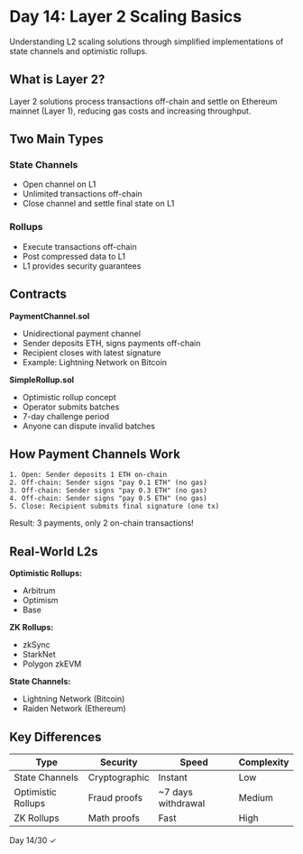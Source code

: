 # Day 14: Layer 2 Scaling Basics

Understanding L2 scaling solutions through simplified implementations of state channels and optimistic rollups.

## What is Layer 2?

Layer 2 solutions process transactions off-chain and settle on Ethereum mainnet (Layer 1), reducing gas costs and increasing throughput.

## Two Main Types

### State Channels
- Open channel on L1
- Unlimited transactions off-chain
- Close channel and settle final state on L1

### Rollups
- Execute transactions off-chain
- Post compressed data to L1
- L1 provides security guarantees

## Contracts

**PaymentChannel.sol**
- Unidirectional payment channel
- Sender deposits ETH, signs payments off-chain
- Recipient closes with latest signature
- Example: Lightning Network on Bitcoin

**SimpleRollup.sol**
- Optimistic rollup concept
- Operator submits batches
- 7-day challenge period
- Anyone can dispute invalid batches

## How Payment Channels Work

```
1. Open: Sender deposits 1 ETH on-chain
2. Off-chain: Sender signs "pay 0.1 ETH" (no gas)
3. Off-chain: Sender signs "pay 0.3 ETH" (no gas)
4. Off-chain: Sender signs "pay 0.5 ETH" (no gas)
5. Close: Recipient submits final signature (one tx)
```

Result: 3 payments, only 2 on-chain transactions!

## Real-World L2s

**Optimistic Rollups:**
- Arbitrum
- Optimism
- Base

**ZK Rollups:**
- zkSync
- StarkNet
- Polygon zkEVM

**State Channels:**
- Lightning Network (Bitcoin)
- Raiden Network (Ethereum)

## Key Differences

| Type | Security | Speed | Complexity |
|------|----------|-------|------------|
| State Channels | Cryptographic | Instant | Low |
| Optimistic Rollups | Fraud proofs | ~7 days withdrawal | Medium |
| ZK Rollups | Math proofs | Fast | High |

Day 14/30 ✓
